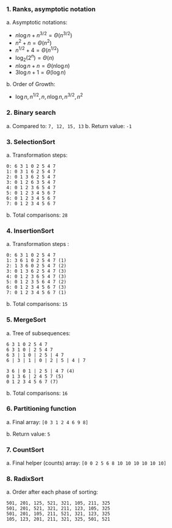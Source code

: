 ### 1. Ranks, asymptotic notation
a. Asymptotic notations:
- $n\log n + n^{3/2} = \Theta(n^{3/2})$
- $n^2 + n = \Theta(n^2)$
- $n^{1/2} + 4 = \Theta(n^{1/2})$
- $\log_2(2^n) = \Theta(n)$
- $n\log n + n = \Theta(n\log n)$
- $3\log n + 1 = \Theta(\log n)$

b. Order of Growth:
- $\log n, n^{1/2}, n, n\log n, n^{3/2}, n^2$

### 2. Binary search 
a. Compared to: `7, 12, 15, 13`
b. Return value: `-1`

### 3. SelectionSort 
a. Transformation steps:
```plaintext
0: 6 3 1 0 2 5 4 7
1: 0 3 1 6 2 5 4 7
2: 0 1 3 6 2 5 4 7
3: 0 1 2 6 3 5 4 7
4: 0 1 2 3 6 5 4 7
5: 0 1 2 3 4 5 6 7
6: 0 1 2 3 4 5 6 7
7: 0 1 2 3 4 5 6 7
```

b. Total comparisons: `28`

### 4. InsertionSort 
a. Transformation steps :
```plaintext
0: 6 3 1 0 2 5 4 7
1: 3 6 1 0 2 5 4 7 (1)
2: 1 3 6 0 2 5 4 7 (2)
3: 0 1 3 6 2 5 4 7 (3)
4: 0 1 2 3 6 5 4 7 (3)
5: 0 1 2 3 5 6 4 7 (2)
6: 0 1 2 3 4 5 6 7 (3)
7: 0 1 2 3 4 5 6 7 (1)
```

b. Total comparisons: `15`

### 5. MergeSort 
a. Tree of subsequences:
```plaintext
6 3 1 0 2 5 4 7
6 3 1 0 | 2 5 4 7
6 3 | 1 0 | 2 5 | 4 7
6 | 3 | 1 | 0 | 2 | 5 | 4 | 7
```
```plaintext
3 6 | 0 1 | 2 5 | 4 7 (4)
0 1 3 6 | 2 4 5 7 (5)
0 1 2 3 4 5 6 7 (7)
```

b. Total comparisons: `16`

### 6. Partitioning function 
a. Final array: `[0 3 1 2 4 6 9 8]`

b. Return value: `5`

### 7. CountSort
a. Final helper (counts) array:
`[0 0 2 5 6 8 10 10 10 10 10 10]`

### 8. RadixSort 
a. Order after each phase of sorting:
```plaintext
501, 201, 125, 521, 321, 105, 211, 325
501, 201, 521, 321, 211, 123, 105, 325
501, 201, 105, 211, 521, 321, 123, 325
105, 123, 201, 211, 321, 325, 501, 521
```